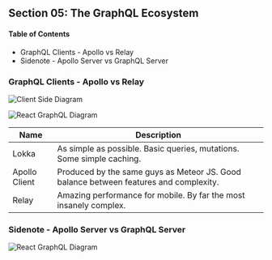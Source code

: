 ## Section 05: The GraphQL Ecosystem

#### Table of Contents
- GraphQL Clients - Apollo vs Relay
- Sidenote - Apollo Server vs GraphQL Server


### GraphQL Clients - Apollo vs Relay


![Client Side Diagram](https://github.com/lcycstudio/nodejs/blob/master/GraphQL_with_React_The_Complete_Developers_Guide/05_the_graphql_ecosystem/client.png)


![React GraphQL Diagram](https://github.com/lcycstudio/nodejs/blob/master/GraphQL_with_React_The_Complete_Developers_Guide/05_the_graphql_ecosystem/react.png)


| **Name**      | **Description**                                                                       |
|---------------|---------------------------------------------------------------------------------------|
| Lokka         | As simple as possible. Basic queries, mutations. Some simple caching.                 |
| Apollo Client | Produced by the same guys as Meteor JS. Good balance between features and complexity. |
| Relay         | Amazing performance for mobile. By far the most insanely complex.                     |


### Sidenote - Apollo Server vs GraphQL Server

![React GraphQL Diagram](https://github.com/lcycstudio/nodejs/blob/master/GraphQL_with_React_The_Complete_Developers_Guide/05_the_graphql_ecosystem/apollo.png)



